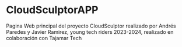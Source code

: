 # CloudSculptorAPP

Pagina Web principal del proyecto CloudSculptor realizado por Andrés Paredes y Javier Ramirez, young tech riders 2023-2024, realizado en colaboración con Tajamar Tech

